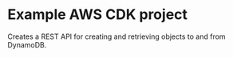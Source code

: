 # Example AWS CDK project
Creates a REST API for creating and retrieving objects to and from DynamoDB.